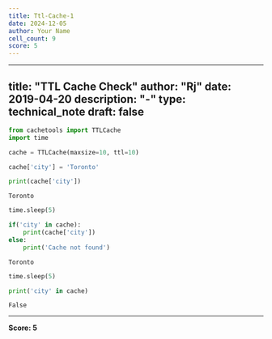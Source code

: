 ```yaml
---
title: Ttl-Cache-1
date: 2024-12-05
author: Your Name
cell_count: 9
score: 5
---
```


---
title: "TTL Cache Check"
author: "Rj"
date: 2019-04-20
description: "-"
type: technical_note
draft: false
---

```python
from cachetools import TTLCache 
import time
```


```python
cache = TTLCache(maxsize=10, ttl=10)
```


```python
cache['city'] = 'Toronto'
```


```python
print(cache['city'])
```

    Toronto



```python
time.sleep(5)
```


```python
if('city' in cache):
    print(cache['city'])
else:
    print('Cache not found')
```

    Toronto



```python
time.sleep(5)
```


```python
print('city' in cache)
```

    False



---
**Score: 5**